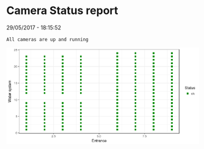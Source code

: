 Camera Status report
================
29/05/2017 - 18:15:52

    All cameras are up and running

![](camreport_files/figure-markdown_github/unnamed-chunk-2-1.png)
